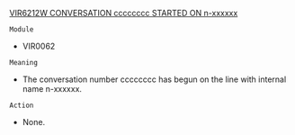 [VIR6212W CONVERSATION cccccccc STARTED  ON n-xxxxxx](https://virtel.readthedocs.io/en/latest/manuals/virtel/Virtel459MG/messages.html?highlight=VIR6212W#VIR6212W)

`Module`
- VIR0062

`Meaning`
- The conversation number cccccccc has begun on the line with internal name n-xxxxxx.

`Action`
- None.
